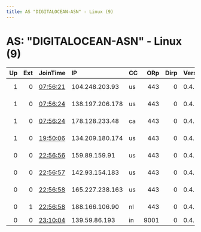 ```yaml
---
title: AS "DIGITALOCEAN-ASN" - Linux (9)
---
```


# AS: "DIGITALOCEAN-ASN" - Linux (9)

|   Up |   Ext | JoinTime                                                                                              | IP              | CC   |   ORp |   Dirp | Version   | Contact                | Nickname    |   eFamMembers |
|-----:|------:|:------------------------------------------------------------------------------------------------------|:----------------|:-----|------:|-------:|:----------|:-----------------------|:------------|--------------:|
|    1 |     0 | [07:56:21](https://nusenu.github.io/OrNetStats/w/relay/630232CC0E63A764991E5B298357B35AA8435AA2.html) | 104.248.203.93  | us   |   443 |      0 | 0.4.6.9   | email:roottor ruin.dev | Ombrophilia |             4 |
|    1 |     0 | [07:56:24](https://nusenu.github.io/OrNetStats/w/relay/61A30227EF9E149A6039143679F82CFB298B6372.html) | 138.197.206.178 | us   |   443 |      0 | 0.4.6.9   | email:roottor ruin.dev | Autumn      |             4 |
|    1 |     0 | [07:56:24](https://nusenu.github.io/OrNetStats/w/relay/72035C6699E963AA024F37C7E2826D7EB4CDA4D9.html) | 178.128.233.48  | ca   |   443 |      0 | 0.4.6.9   | email:roottor ruin.dev | Sassafras   |             4 |
|    1 |     0 | [19:50:06](https://nusenu.github.io/OrNetStats/w/relay/E2EE8577EEC86F31C4D282F70BC7BE6D0FDFC30D.html) | 134.209.180.174 | us   |   443 |      0 | 0.4.6.9   | email:roottor ruin.dev | Thrall      |             4 |
|    0 |     0 | [22:56:56](https://nusenu.github.io/OrNetStats/w/relay/E282D51BB007C2CE0F9BFBB80F01027D87003707.html) | 159.89.159.91   | us   |   443 |      0 | 0.4.6.9   | email:roottor ruin.dev | Autumn      |             1 |
|    0 |     0 | [22:56:57](https://nusenu.github.io/OrNetStats/w/relay/E2F17437339C5CAB9DA76E0D2939DAF8958AAD92.html) | 142.93.154.183  | us   |   443 |      0 | 0.4.6.9   | email:roottor ruin.dev | Sassafras   |             1 |
|    0 |     0 | [22:56:58](https://nusenu.github.io/OrNetStats/w/relay/3167B8F186CDD7C21566ED5B074F3B66FF2E281D.html) | 165.227.238.163 | us   |   443 |      0 | 0.4.6.9   | email:roottor ruin.dev | Thrall      |             1 |
|    0 |     1 | [22:56:58](https://nusenu.github.io/OrNetStats/w/relay/832EA8BD0CE077ED6D7D52AEA83E489C5FBEE617.html) | 188.166.106.90  | nl   |   443 |      0 | 0.4.6.9   | email:roottor ruin.dev | Ombrophilia |             1 |
|    0 |     0 | [23:10:04](https://nusenu.github.io/OrNetStats/w/relay/8B9B79F9D581D6133D901961FA83EF2966FF7AC0.html) | 139.59.86.193   | in   |  9001 |      0 | 0.4.6.9   | None                   | Unnamed     |             1 |
